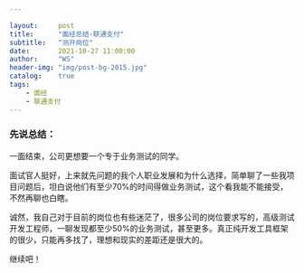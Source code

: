 ```yaml
---

layout:     post
title:      "面经总结-联通支付"
subtitle:   "测开岗位"
date:       2021-10-27 11:00:00
author:     "WS"
header-img: "img/post-bg-2015.jpg"
catalog:    true
tags:
    - 面经
    - 联通支付
---
```


###  先说总结：

  一面结束，公司更想要一个专于业务测试的同学。

  面试官人挺好，上来就先问题的我个人职业发展和为什么选择，简单聊了一些我项目问题后，坦白说他们有至少70%的时间得做业务测试，这个看我能不能接受，不然再聊也白瞎。

  诚然，我自己对于目前的岗位也有些迷茫了，很多公司的岗位要求写的，高级测试开发工程师，一聊发现都至少50%的业务测试，甚至更多。真正纯开发工具框架的很少，只能再多找了，理想和现实的差距还是很大的。

  继续吧！

